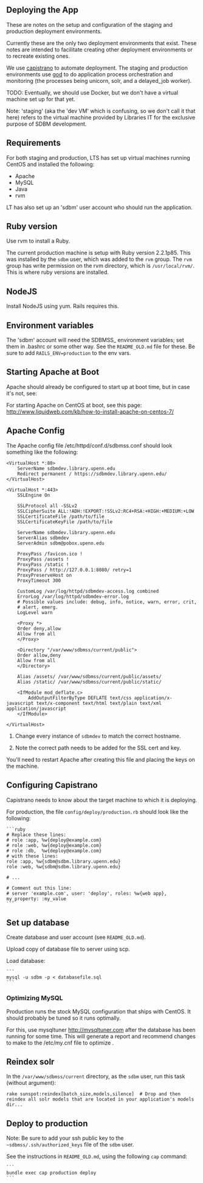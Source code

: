 
Deploying the App
-----------------

These are notes on the setup and configuration of the staging and
production deployment environments.

Currently these are the only two deployment environments that
exist. These notes are intended to facilitate creating other
deployment environments or to recreate existing ones.

We use [capistrano](http://capistranorb.com/) to automate
deployment. The staging and production environments use
[god](http://godrb.com/) to do application process orchestration and
monitoring (the processes being unicorn, solr, and a delayed_job
worker).

TODO: Eventually, we should use Docker, but we don't have a virtual
machine set up for that yet.

Note: 'staging' (aka the 'dev VM' which is confusing, so we don't call
it that here) refers to the virtual machine provided by Libraries IT
for the exclusive purpose of SDBM development.

## Requirements

For both staging and production, LTS has set up virtual machines
running CentOS and installed the following:

- Apache
- MySQL
- Java
- rvm

LT has also set up an 'sdbm' user account who should run the
application.

## Ruby version

Use rvm to install a Ruby.

The current production machine is setup with Ruby version
2.2.1p85. This was installed by the `sdbm` user, which was added to
the `rvm` group. The `rvm` group has write permission on the rvm
directory, which is `/usr/local/rvm/`. This is where ruby versions are
installed.

## NodeJS

Install NodeJS using yum. Rails requires this.

## Environment variables

The 'sdbm' account will need the SDBMSS_ environment variables; set
them in .bashrc or some other way. See the `README_OLD.md` file for
these. Be sure to add `RAILS_ENV=production` to the env vars.

## Starting Apache at Boot

Apache should already be configured to start up at boot time, but in
case it's not, see:

For starting Apache on CentOS at boot, see this page:
<http://www.liquidweb.com/kb/how-to-install-apache-on-centos-7/>

## Apache Config

The Apache config file /etc/httpd/conf.d/sdbmss.conf should look
something like the following:

  ```
  <VirtualHost *:80>
      ServerName sdbmdev.library.upenn.edu
      Redirect permanent / https://sdbmdev.library.upenn.edu/
  </VirtualHost>

  <VirtualHost *:443>
      SSLEngine On

      SSLProtocol all -SSLv2
      SSLCipherSuite ALL:!ADH:!EXPORT:!SSLv2:RC4+RSA:+HIGH:+MEDIUM:+LOW
      SSLCertificateFile /path/to/file
      SSLCertificateKeyFile /path/to/file

      ServerName sdbmdev.library.upenn.edu
      ServerAlias sdbmdev
      ServerAdmin sdbm@pobox.upenn.edu

      ProxyPass /favicon.ico !
      ProxyPass /assets !
      ProxyPass /static !
      ProxyPass / http://127.0.0.1:8080/ retry=1
      ProxyPreserveHost on
      ProxyTimeout 300

      CustomLog /var/log/httpd/sdbmdev-access.log combined
      ErrorLog /var/log/httpd/sdbmdev-error.log
      # Possible values include: debug, info, notice, warn, error, crit,
      # alert, emerg.
      LogLevel warn

      <Proxy *>
      Order deny,allow
      Allow from all
      </Proxy>

      <Directory "/var/www/sdbmss/current/public">
      Order allow,deny
      Allow from all
      </Directory>

      Alias /assets/ /var/www/sdbmss/current/public/assets/
      Alias /static/ /var/www/sdbmss/current/public/static/

      <IfModule mod_deflate.c>
          AddOutputFilterByType DEFLATE text/css application/x-javascript text/x-component text/html text/plain text/xml application/javascript
      </IfModule>

  </VirtualHost>
  ```

1. Change every instance of `sdbmdev` to match the correct hostname.

2. Note the correct path needs to be added for the SSL cert and key.

You'll need to restart Apache after creating this file and placing the
keys on the machine.

## Configuring Capistrano

Capistrano needs to know about the target machine to which it is
deploying.

For production, the file `config/deploy/production.rb` should look
like the following:

    ```ruby
    # Replace these lines:
    # role :app, %w{deploy@example.com}
    # role :web, %w{deploy@example.com}
    # role :db,  %w{deploy@example.com}
    # with these lines:
    role :app, %w{sdbm@sdbm.library.upenn.edu}
    role :web, %w{sdbm@sdbm.library.upenn.edu}

    # ...

    # Comment out this line:
    # server 'example.com', user: 'deploy', roles: %w{web app}, my_property: :my_value
    ```

## Set up database

Create database and user account (see `README_OLD.md`).

Upload copy of database file to server using scp.

Load database:

    ```
    mysql -u sdbm -p < databasefile.sql
    ```

### Optimizing MySQL

Production runs the stock MySQL configuration that ships with
CentOS. It should probably be tuned so it runs optimally.

For this, use mysqltuner <http://mysqltuner.com> after the database
has been running for some time.  This will generate a report and
recommend changes to make to the /etc/my.cnf file to optimize .

## Reindex solr

In the `/var/www/sdbmss/current` directory, as the `sdbm` user, run
this task (without argument):

```
rake sunspot:reindex[batch_size,models,silence]  # Drop and then reindex all solr models that are located in your application's models dir...
```

## Deploy to production

Note: Be sure to add your ssh public key to the
`~sdbmss/.ssh/authorized_keys` file of the `sdbm` user.

See the instructions in `README_OLD.md`, using the following `cap`
command:

    ```
    bundle exec cap production deploy
    ```
